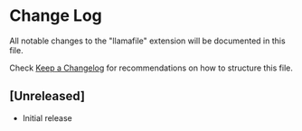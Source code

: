 # Change Log

All notable changes to the "llamafile" extension will be documented in this file.

Check [Keep a Changelog](http://keepachangelog.com/) for recommendations on how to structure this file.

## [Unreleased]

- Initial release